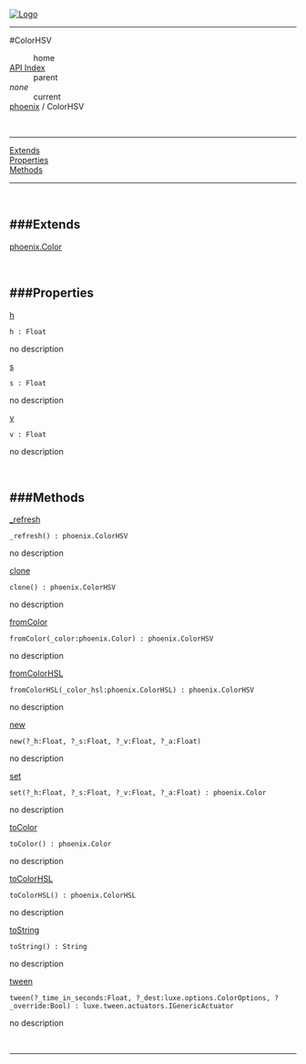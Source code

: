 
[![Logo](../../images/logo.png)](../../index.html)

---

#ColorHSV


&emsp;&emsp;&emsp;home   
[API Index](../../api/index.html#phoenix)   
&emsp;&emsp;&emsp;parent    
_none_   
&emsp;&emsp;&emsp;current    
[phoenix](./) / ColorHSV

<br/>

---


[Extends](#Extends)   
[Properties](#Properties)   
[Methods](#Methods)   


---

&nbsp;   

<a class="lift" name="Extends" ></a>
###Extends   
---
<a class="lift" name="phoenix.Color" href="{{{rel_path}}}api/phoenix/Color.html">phoenix.Color</a>

&nbsp;   

<a class="lift" name="Properties" ></a>
###Properties   
---
<a class="lift" name="h" href="#h">h</a>



`h : Float`

<span class="small_desc_flat"> no description </span>   

<a class="lift" name="s" href="#s">s</a>



`s : Float`

<span class="small_desc_flat"> no description </span>   

<a class="lift" name="v" href="#v">v</a>



`v : Float`

<span class="small_desc_flat"> no description </span>   

&nbsp;   

<a class="lift" name="Methods" ></a>
###Methods   
---
<a class="lift" name="_refresh" href="#_refresh">_refresh</a>



`_refresh() : phoenix.ColorHSV`

<span class="small_desc_flat"> no description </span>   

<a class="lift" name="clone" href="#clone">clone</a>



`clone() : phoenix.ColorHSV`

<span class="small_desc_flat"> no description </span>   

<a class="lift" name="fromColor" href="#fromColor">fromColor</a>



`fromColor(_color:phoenix.Color) : phoenix.ColorHSV`

<span class="small_desc_flat"> no description </span>   

<a class="lift" name="fromColorHSL" href="#fromColorHSL">fromColorHSL</a>



`fromColorHSL(_color_hsl:phoenix.ColorHSL) : phoenix.ColorHSV`

<span class="small_desc_flat"> no description </span>   

<a class="lift" name="new" href="#new">new</a>



`new(?_h:Float, ?_s:Float, ?_v:Float, ?_a:Float) `

<span class="small_desc_flat"> no description </span>   

<a class="lift" name="set" href="#set">set</a>



`set(?_h:Float, ?_s:Float, ?_v:Float, ?_a:Float) : phoenix.Color`

<span class="small_desc_flat"> no description </span>   

<a class="lift" name="toColor" href="#toColor">toColor</a>



`toColor() : phoenix.Color`

<span class="small_desc_flat"> no description </span>   

<a class="lift" name="toColorHSL" href="#toColorHSL">toColorHSL</a>



`toColorHSL() : phoenix.ColorHSL`

<span class="small_desc_flat"> no description </span>   

<a class="lift" name="toString" href="#toString">toString</a>



`toString() : String`

<span class="small_desc_flat"> no description </span>   

<a class="lift" name="tween" href="#tween">tween</a>



`tween(?_time_in_seconds:Float, ?_dest:luxe.options.ColorOptions, ?_override:Bool) : luxe.tween.actuators.IGenericActuator`

<span class="small_desc_flat"> no description </span>   



&nbsp;
&nbsp;
&nbsp;

---  


&nbsp;   
&nbsp;   